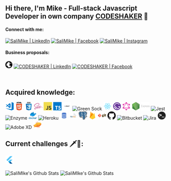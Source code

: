 ## Hi there, I'm Mike - Full-stack Javascript Developer in own company [CODESHAKER][companywebsite] 🥤 

#### Connect with me:
[<img alt="SaliMike | LinkedIn" width="22px" src="https://cdn.jsdelivr.net/npm/simple-icons@v3/icons/linkedin.svg" />][privatelinkedin] [<img alt="SaliMike | Facebook" width="22px" src="https://cdn.jsdelivr.net/npm/simple-icons@v3/icons/facebook.svg" />][privatefacebook] [<img alt="SaliMike | Instagram" width="22px" src="https://cdn.jsdelivr.net/npm/simple-icons@v3/icons/instagram.svg" />][privateinstagram]

#### Business proposals:
[<img alt="CODESHAKER | Website" width="22px" src="https://raw.githubusercontent.com/iconic/open-iconic/master/svg/globe.svg" />][companywebsite] [<img alt="CODESHAKER | LinkedIn" width="22px" src="https://cdn.jsdelivr.net/npm/simple-icons@v3/icons/linkedin.svg" />][companylinkedin] [<img alt="CODESHAKER | Facebook" width="22px" src="https://cdn.jsdelivr.net/npm/simple-icons@v3/icons/facebook.svg" />][companyfacebook]

<br/>

## Acquired knowledge:

<img alt="Visual Studio Code" width="26px" src="https://raw.githubusercontent.com/github/explore/80688e429a7d4ef2fca1e82350fe8e3517d3494d/topics/visual-studio-code/visual-studio-code.png" /> <img  alt="HTML5" width="26px" src="https://raw.githubusercontent.com/github/explore/80688e429a7d4ef2fca1e82350fe8e3517d3494d/topics/html/html.png" /> <img  alt="CSS3" width="26px" src="https://raw.githubusercontent.com/github/explore/80688e429a7d4ef2fca1e82350fe8e3517d3494d/topics/css/css.png" /> <img  alt="Sass" width="26px" src="https://raw.githubusercontent.com/github/explore/80688e429a7d4ef2fca1e82350fe8e3517d3494d/topics/sass/sass.png" /> <img  alt="JavaScript" width="26px" src="https://raw.githubusercontent.com/github/explore/80688e429a7d4ef2fca1e82350fe8e3517d3494d/topics/javascript/javascript.png" /> <img alt="TypeScript" width="26px" src="https://raw.githubusercontent.com/github/explore/80688e429a7d4ef2fca1e82350fe8e3517d3494d/topics/typescript/typescript.png" /> <img alt="jQuery" width="26px" src="https://raw.githubusercontent.com/github/explore/80688e429a7d4ef2fca1e82350fe8e3517d3494d/topics/jquery/jquery.png" /> <img alt="Green Sock" width="26px" src="https://s3-us-west-2.amazonaws.com/s.cdpn.io/16327/logo-man.svg" /> <img alt="React" width="26px" src="https://raw.githubusercontent.com/github/explore/80688e429a7d4ef2fca1e82350fe8e3517d3494d/topics/react/react.png" /> <img alt="Gatsby" width="26px" src="https://raw.githubusercontent.com/github/explore/e94815998e4e0713912fed477a1f346ec04c3da2/topics/gatsby/gatsby.png" /> <img alt="GraphQL" width="26px" src="https://raw.githubusercontent.com/github/explore/80688e429a7d4ef2fca1e82350fe8e3517d3494d/topics/graphql/graphql.png" /> <img alt="Node.js" width="26px" src="https://raw.githubusercontent.com/github/explore/80688e429a7d4ef2fca1e82350fe8e3517d3494d/topics/nodejs/nodejs.png" /> <img alt="Express.js" width="26px" src="https://raw.githubusercontent.com/github/explore/80688e429a7d4ef2fca1e82350fe8e3517d3494d/topics/express/express.png" /> <img alt="Jest" width="26px" src="https://miro.medium.com/max/600/1*i37IyHf6vnhqWIA9osxU3w.png" /> <img alt="Enzyme" width="26px" src="https://s.gravatar.com/avatar/a78ef807c3154e902c98d6c3834f0577?size=496&default=retro" /> <img alt="Docker" width="26px" src="https://raw.githubusercontent.com/github/explore/80688e429a7d4ef2fca1e82350fe8e3517d3494d/topics/docker/docker.png" /> <img alt="Heroku" width="26px" src="https://w7.pngwing.com/pngs/112/256/png-transparent-computer-icons-heroku-others-blue-angle-text-thumbnail.png" /> <img alt="SQL" width="26px" src="https://raw.githubusercontent.com/github/explore/80688e429a7d4ef2fca1e82350fe8e3517d3494d/topics/sql/sql.png" /> <img alt="MySQL" width="26px" src="https://raw.githubusercontent.com/github/explore/80688e429a7d4ef2fca1e82350fe8e3517d3494d/topics/mysql/mysql.png" /> <img alt="PostgreSQL" width="26px" src="https://raw.githubusercontent.com/github/explore/80688e429a7d4ef2fca1e82350fe8e3517d3494d/topics/postgresql/postgresql.png" /> <img  alt="Firebase" width="26px" src="https://raw.githubusercontent.com/github/explore/80688e429a7d4ef2fca1e82350fe8e3517d3494d/topics/firebase/firebase.png" /> <img  alt="Git" width="26px" src="https://raw.githubusercontent.com/github/explore/80688e429a7d4ef2fca1e82350fe8e3517d3494d/topics/git/git.png" /> <img  alt="GitHub" width="26px" src="https://raw.githubusercontent.com/github/explore/78df643247d429f6cc873026c0622819ad797942/topics/github/github.png" /> <img  alt="Bitbucket" width="26px" src="https://cdn3.iconfinder.com/data/icons/popular-services-brands/512/bitbucket-512.png" /> <img  alt="Jira" width="26px" src="https://w7.pngwing.com/pngs/20/247/png-transparent-jira-atlassian-confluence-bug-tracking-system-computer-software-jira-atlassian-text-hand-logo.png" /> <img  alt="Terminal" width="26px" src="https://raw.githubusercontent.com/github/explore/80688e429a7d4ef2fca1e82350fe8e3517d3494d/topics/terminal/terminal.png" /> <img  alt="Adobe XD" width="26px" src="https://upload.wikimedia.org/wikipedia/commons/thumb/c/c2/Adobe_XD_CC_icon.svg/1051px-Adobe_XD_CC_icon.svg.png" /> <img  alt="Zeplin" width="26px" src="https://raw.githubusercontent.com/github/explore/80688e429a7d4ef2fca1e82350fe8e3517d3494d/topics/zeplin/zeplin.png" />

## Current challenges 🗡🐉:

<img alt="Flutter" width="26px" src="https://raw.githubusercontent.com/github/explore/80688e429a7d4ef2fca1e82350fe8e3517d3494d/topics/flutter/flutter.png" />

<br/>
<br/>

<img alt="SaliMIke's Github Stats" src="https://github-readme-stats.vercel.app/api?username=salimike&show_icons=true&hide_border=true&include_all_commits=true&count_private=true" />

<img alt="SaliMIke's Github Stats" src="https://github-readme-stats.vercel.app/api/top-langs/?username=salimike&layout=compact&hide_border=true" />

[companywebsite]: https://codeshaker.pl
[companyfacebook]: https://www.facebook.com/CODESHAKERpl
[companylinkedin]: https://www.linkedin.com/company/codeshakerpl
[privatelinkedin]: https://www.linkedin.com/in/msobiecki
[privatefacebook]: https://www.facebook.com/ToChybaOn
[privateinstagram]: https://www.instagram.com/salimike_
